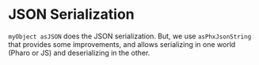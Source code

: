 # JSON Serialization

`myObject asJSON` does the JSON serialization. But, we use `asPhxJsonString` that provides some improvements, and allows serializing in one world (Pharo or JS) and deserializing in the other.
